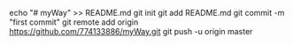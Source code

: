 echo "# myWay" >> README.md
git init
git add README.md
git commit -m "first commit"
git remote add origin https://github.com/774133886/myWay.git
git push -u origin master
